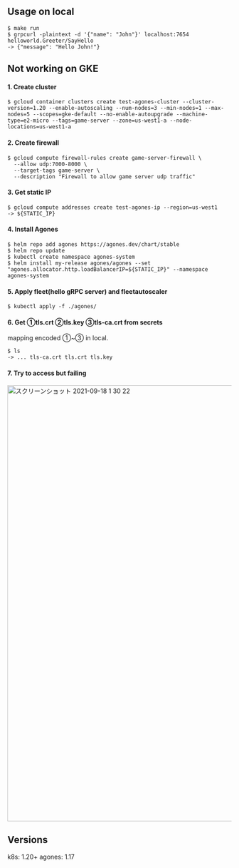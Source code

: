 ## Usage on local

```
$ make run
$ grpcurl -plaintext -d '{"name": "John"}' localhost:7654 helloworld.Greeter/SayHello
-> {"message": "Hello John!"}
```


## Not working on GKE


#### 1. Create cluster
```
$ gcloud container clusters create test-agones-cluster --cluster-version=1.20 --enable-autoscaling --num-nodes=3 --min-nodes=1 --max-nodes=5 --scopes=gke-default --no-enable-autoupgrade --machine-type=e2-micro --tags=game-server --zone=us-west1-a --node-locations=us-west1-a
```

#### 2. Create firewall
```
$ gcloud compute firewall-rules create game-server-firewall \
  --allow udp:7000-8000 \
  --target-tags game-server \
  --description "Firewall to allow game server udp traffic"
```

#### 3. Get static IP
```
$ gcloud compute addresses create test-agones-ip --region=us-west1
-> ${STATIC_IP}
```

#### 4. Install Agones
```
$ helm repo add agones https://agones.dev/chart/stable
$ helm repo update
$ kubectl create namespace agones-system
$ helm install my-release agones/agones --set "agones.allocator.http.loadBalancerIP=${STATIC_IP}" --namespace agones-system
```

#### 5. Apply fleet(hello gRPC server) and fleetautoscaler
```
$ kubectl apply -f ./agones/
```

#### 6. Get ①tls.crt ②tls.key ③tls-ca.crt from secrets
mapping encoded ①~③ in local.
```
$ ls
-> ... tls-ca.crt tls.crt tls.key
```


#### 7. Try to access but failing
<img width="978" alt="スクリーンショット 2021-09-18 1 30 22" src="https://user-images.githubusercontent.com/38310693/133822630-0ca16700-db09-461b-9223-361aa7db5e75.png">



## Versions

k8s: 1.20+
agones: 1.17

